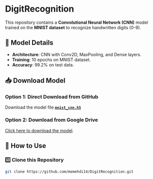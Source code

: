 # DigitRecognition
This repository contains a **Convolutional Neural Network (CNN)** model trained on the **MNIST dataset** to recognize handwritten digits (0-9).

## 📌 Model Details
- **Architecture**: CNN with Conv2D, MaxPooling, and Dense layers.
- **Training**: 10 epochs on MNIST dataset.
- **Accuracy**: 99.2% on test data.

## 📥 Download Model
### **Option 1: Direct Download from GitHub**
Download the model file **[`mnist_cnn.h5`](mnist_cnn.h5)**

### **Option 2: Download from Google Drive**
[Click here to download the model](https://drive.google.com/file/d/1Uwe6z9xnAw0FBZhFNtLxGWuorrsv4TCK/view?usp=drive_link).

## 🚀 How to Use
### **1️⃣ Clone this Repository**
```sh
git clone https://github.com/memehdi14/DigitRecognition.git
